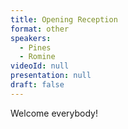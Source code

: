 ```yaml
---
title: Opening Reception
format: other
speakers: 
  - Pines
  - Romine
videoId: null
presentation: null
draft: false
---
```

Welcome everybody!

